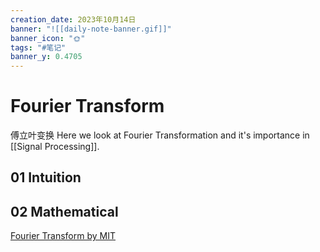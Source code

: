 ```yaml
---
creation_date: 2023年10月14日
banner: "![[daily-note-banner.gif]]"
banner_icon: "🌞"
tags: "#笔记"
banner_y: 0.4705
---
```


# Fourier Transform
傅立叶变换
Here we look at Fourier Transformation and it's importance in [[Signal Processing]].
## 01 Intuition
## 02 Mathematical 
[Fourier Transform by MIT](https://ocw.mit.edu/courses/22-02-introduction-to-applied-nuclear-physics-spring-2012/5d8a082371863a016bbe1cedf9d6df1b_MIT22_02S12_read_fourier.pdf)
